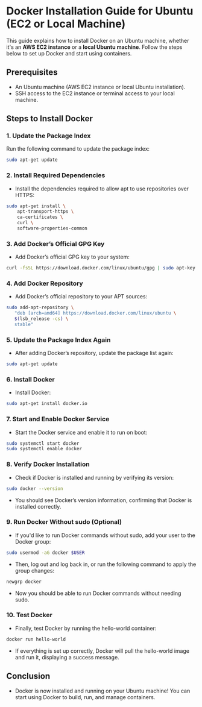 # Docker Installation Guide for Ubuntu (EC2 or Local Machine)

This guide explains how to install Docker on an Ubuntu machine, whether it's an **AWS EC2 instance** or a **local Ubuntu machine**. Follow the steps below to set up Docker and start using containers.

## Prerequisites

- An Ubuntu machine (AWS EC2 instance or local Ubuntu installation).
- SSH access to the EC2 instance or terminal access to your local machine.

## Steps to Install Docker

### 1. Update the Package Index

Run the following command to update the package index:

```bash
sudo apt-get update
```
### 2. Install Required Dependencies
- Install the dependencies required to allow apt to use repositories over HTTPS:

```bash
sudo apt-get install \
    apt-transport-https \
    ca-certificates \
    curl \
    software-properties-common
```
### 3. Add Docker’s Official GPG Key
- Add Docker’s official GPG key to your system:

```bash
curl -fsSL https://download.docker.com/linux/ubuntu/gpg | sudo apt-key add -
```
### 4. Add Docker Repository
- Add Docker’s official repository to your APT sources:

```bash
sudo add-apt-repository \
   "deb [arch=amd64] https://download.docker.com/linux/ubuntu \
   $(lsb_release -cs) \
   stable"
```
### 5. Update the Package Index Again
- After adding Docker’s repository, update the package list again:

```bash
sudo apt-get update
```
### 6. Install Docker
- Install Docker:

```bash
sudo apt-get install docker.io
```
### 7. Start and Enable Docker Service
- Start the Docker service and enable it to run on boot:

```bash
sudo systemctl start docker
sudo systemctl enable docker
```
### 8. Verify Docker Installation
- Check if Docker is installed and running by verifying its version:

```bash
sudo docker --version
```
- You should see Docker’s version information, confirming that Docker is installed correctly.

### 9. Run Docker Without sudo (Optional)
- If you'd like to run Docker commands without sudo, add your user to the Docker group:

```bash
sudo usermod -aG docker $USER
```
- Then, log out and log back in, or run the following command to apply the group changes:

```bash
newgrp docker
```
- Now you should be able to run Docker commands without needing sudo.

### 10. Test Docker
- Finally, test Docker by running the hello-world container:

```bash
docker run hello-world
```
- If everything is set up correctly, Docker will pull the hello-world image and run it, displaying a success message.

## Conclusion
- Docker is now installed and running on your Ubuntu machine! You can start using Docker to build, run, and manage containers.
